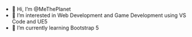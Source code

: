 - 👋 Hi, I’m @MeThePlanet
- 👀 I’m interested in Web Development and Game Development using VS Code and UE5
- 🌱 I’m currently learning Bootstrap 5
<!---
MeThePlanet/MeThePlanet is a ✨ special ✨ repository because its `README.md` (this file) appears on your GitHub profile.
You can click the Preview link to take a look at your changes.
--->
